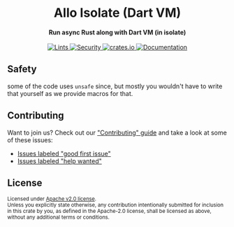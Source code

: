 <h1 align="center">Allo Isolate (Dart VM)</h1>
<div align="center">
  <strong>
        Run async Rust along with Dart VM (in isolate)
  </strong>

</div>

<br />

<div align="center">
  <a href="https://github.com/sunshine-protocol/allo-isolate">
    <img src="https://github.com/sunshine-protocol/allo-isolate/workflows/Nightly%20lints/badge.svg"
      alt="Lints" />
  </a>
   <a href="https://github.com/sunshine-protocol/allo-isolate">
    <img src="https://github.com/sunshine-protocol/allo-isolate/workflows/Security%20audit/badge.svg"
      alt="Security" />
  </a>
  <a href="https://crates.io/crates/allo-isolate">
    <img src="https://img.shields.io/crates/v/allo-isolate.svg"
      alt="crates.io" />
  </a>
  <a href="https://docs.rs/allo-isolate">
    <img src="https://docs.rs/allo-isolate/badge.svg"
      alt="Documentation" />
  </a>
</div>

## Safety

some of the code uses `unsafe` since, but mostly you wouldn't have to write that yourself as we provide macros for that.

## Contributing

Want to join us? Check out our ["Contributing" guide][contributing] and take a
look at some of these issues:

- [Issues labeled "good first issue"][good-first-issue]
- [Issues labeled "help wanted"][help-wanted]

[contributing]: https://github.com/sunshine-protocol/allo-isolate/blob/master/.github/CONTRIBUTING.md
[good-first-issue]: https://github.com/sunshine-protocol/allo-isolate/labels/good%20first%20issue
[help-wanted]: https://github.com/sunshine-protocol/allo-isolate/labels/help%20wanted

## License

<sup>
Licensed under <a href="LICENSE">Apache v2.0 license</a>.
</sup>

<br/>

<sub>
Unless you explicitly state otherwise, any contribution intentionally submitted
for inclusion in this crate by you, as defined in the Apache-2.0 license, shall
be licensed as above, without any additional terms or conditions.
</sub>

